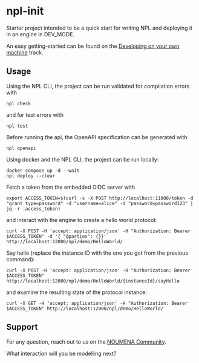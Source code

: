 # npl-init

Starter project intended to be a quick start for writing NPL and deploying it in an engine in DEV_MODE.

An easy getting-started can be found on
the [Developing on your own machine](https://documentation.noumenadigital.com/tracks/developing-NPL-local/) track.

## Usage

Using the NPL CLI, the project can be run validated for compilation errors with

```shell
npl check
```

and for test errors with

```shell
npl test
```

Before running the api, the OpenAPI specification can be generated with

```shell
npl openapi
```

Using docker and the NPL CLI, the project can be run locally:

```shell
docker compose up -d --wait
npl deploy --clear
```

Fetch a token from the embedded OIDC server with

```shell
export ACCESS_TOKEN=$(curl -s -X POST http://localhost:11000/token -d "grant_type=password" -d "username=alice" -d "password=password123" | jq -r .access_token)
```

and interact with the engine to create a hello world protocol:

```shell
curl -X POST -H 'accept: application/json' -H "Authorization: Bearer $ACCESS_TOKEN" -d '{ "@parties": {}}' http://localhost:12000/npl/demo/HelloWorld/
```

Say hello (replace the instance ID with the one you got from the previous command):

```shell
curl -X POST -H 'accept: application/json' -H "Authorization: Bearer $ACCESS_TOKEN" http://localhost:12000/npl/demo/HelloWorld/{instanceId}/sayHello
```

and examine the resulting state of the protocol instance:

```shell
curl -X GET -H 'accept: application/json' -H "Authorization: Bearer $ACCESS_TOKEN" http://localhost:12000/npl/demo/HelloWorld/
```

## Support

For any question, reach out to us on the [NOUMENA Community](https://community.noumenadigital.com/).

What interaction will you be modelling next?
